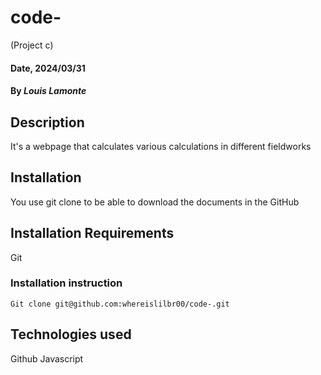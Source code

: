 # code-
 (Project c)

#### Date, 2024/03/31

#### By *Louis Lamonte*

## Description
It's a webpage that calculates various calculations in different fieldworks

## Installation
You use git clone to be able to download the documents in the GitHub

## Installation Requirements
Git

### Installation instruction
```
Git clone git@github.com:whereislilbr00/code-.git

```



## Technologies used

Github
Javascript

